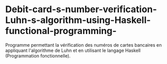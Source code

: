 # Debit-card-s-number-verification-Luhn-s-algorithm-using-Haskell-functional-programming-
Programme permettant la vérification des numéros de cartes bancaires en appliquant l'algorithme de Luhn et en utilisant le langage Haskell (Programmation fonctionnelle).
